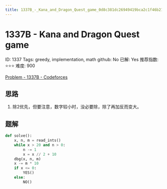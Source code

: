 ```yaml
---
title: 1337B_-_Kana_and_Dragon_Quest_game_0d8c381dc26949419bca2c1f46b21f09
---
```


# 1337B - Kana and Dragon Quest game

ID: 1337
Tags: greedy, implementation, math
github: No
已解: Yes
推荐指数: ⭐⭐⭐
难度: 900

[Problem - 1337B - Codeforces](https://codeforces.com/problemset/problem/1337/B)

## 思路

1. 除2优先，但要注意，数字较小时，没必要除，除了再加反而变大。

## 题解

```python
def solve():
    x, n, m = read_ints()
    while x > 20 and n > 0:
        n -= 1
        x = x // 2 + 10
    dbg(x, n, m)
    x -= m * 10
    if x <= 0:
        YES()
    else:
        NO()
```